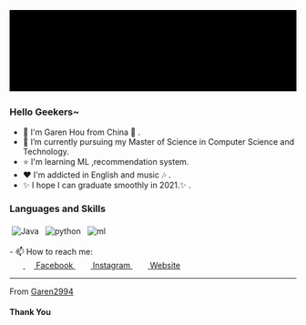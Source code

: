 ![image](https://github.com/Garen2994/Garen2994/blob/master/mememe.GIF)
### Hello Geekers~<br>

- :girl: I'm Garen Hou from China :sunflower: .
- :book: I’m currently pursuing my Master of Science in Computer Science and Technology.
- :star: I'm learning ML ,recommendation system.
- :heart: I'm addicted in English and music :notes: .<br>
- :sparkles: I hope I can graduate smoothly in 2021.:sparkles: .

### Languages and Skills<br>
<p align="left">
 <img src="https://img.shields.io/badge/Technology%20Stack-Java-blue" alt="Java" style="vertical-align:top; margin:4px">
 <img src="https://img.shields.io/badge/Language-Python-9cf" alt="python" style="vertical-align:top; margin:4px">
 <img src="https://img.shields.io/badge/Machine-Learning-green" alt="ml" style="vertical-align:top; margin:4px">
</p>
- 📫 How to reach me:<br>
&nbsp;&nbsp;&nbsp;&nbsp;&nbsp;&nbsp;<a href = "http://www.facebook.com/garen.hong.5"> <img src = "https://cdn1.iconfinder.com/data/icons/logotypes/32/square-facebook-256.png" height= 15px width = 15px> Facebook </a>&nbsp;&nbsp;
<a href = "https://www.instagram.com/the_real_garenhou"><img src = "https://image.flaticon.com/icons/svg/174/174855.svg" height= 15px width = 15px> Instagram </a>&nbsp;&nbsp;
<a href = "https://www.garenhou.com/"><img src = "https://img.garenhou.com/github-website.png" height= 15px width = 15px> Website </a>

*************

From [Garen2994](https://github.com/garen2994)

#### Thank You 
